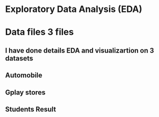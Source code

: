 # Exploratory Data Analysis (EDA)
# Data files 3 files 
## I have done details EDA and visualizartion on 3 datasets
## Automobile 
## Gplay stores
## Students Result
